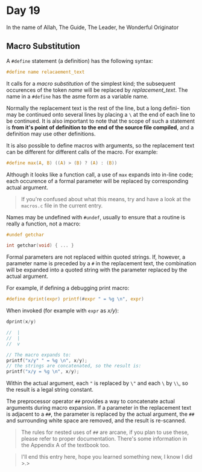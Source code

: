 # Day 19
In the name of Allah, The Guide, The Leader, he Wonderful Originator

## Macro Substitution

A `#define` statement (a definition) has the following syntax:

```c
#define name relacaement_text
```

 It calls for a _macro substitution_ of the simplest kind; the subsequent occurences of the token _name_ will be replaced by _replacement_text_.  The name in a `#define` has the asme form as a variable name. 

Normally the replacement text is the rest of the line, but a long defini- tion may be continued onto several lines by placing a `\` at the end of each line to be continued. It is also important to note that the scope of such a statement is **from it's point of definition to the end of the source file compiled**, and a definition may use other definitions.

It is also possible to define macros with arguments, so the replacement text can be different for different calls of the macro. For example:

```c
#define max(A, B) ((A) > (B) ? (A) : (B))
```

Although it looks like a function call, a use of `max` expands into in-line code; each occurence of a formal parameter will be replaced by corresponding actual argument. 

> If you're confused about what this means, try and have a look at the `macros.c` file in the current entry.

Names may be undefined with `#undef`, usually to ensure that a routine is really a function, not a macro:

```c
#undef getchar

int getchar(void) { ... } 
```

Formal parameters are not replaced within quoted strings. If, however, a parameter name is preceded by a `#` in the replacement text, the combination will be expanded into a quoted string with the parameter replaced by the actual argument.

For example, if defining a debugging print macro:

```c
#define dprint(expr) printf(#expr " = %g \n", expr)
```

When invoked (for example with `expr` as _x/y_):

```c
dprint(x/y) 

//	|
//	|
//	v

// The macro expands to:
printf("x/y" " = %g \n", x/y);
// the strings are concatenated, so the result is:
printf("x/y = %g \n", x/y);
```

Within the actual argument, each `"` is replaced by `\"` and each `\` by `\\`, so the result is a legal string constant.

The preprocessor operator `##` provides a way to concatenate actual arguments during macro expansion. If a parameter in the replacement text is adjacent to a `##`, the parameter is replaced by the actual argument, the `##` and surrounding white space are removed, and the result is re-scanned.

> The rules for nested uses of `##` are arcane, if you plan to use these, please refer to proper documentation. There's some information in the Appendix A of the textbook too.

> I'll end this entry here, hope you learned something new, I know I did >.>
